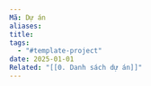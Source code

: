 ```yaml
---
Mã: Dự án
aliases: 
title: 
tags:
  - "#template-project"
date: 2025-01-01
Related: "[[0. Danh sách dự án]]"
---
```

